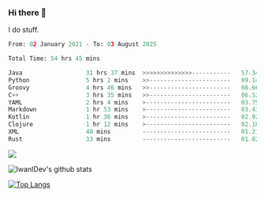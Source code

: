 ### Hi there 👋
I do stuff.

<!--START_SECTION:waka-->

```python
From: 02 January 2021 - To: 03 August 2025

Total Time: 54 hrs 45 mins

Java                  31 hrs 37 mins  >>>>>>>>>>>>>>-----------   57.34 %
Python                5 hrs 2 mins    >>-----------------------   09.14 %
Groovy                4 hrs 46 mins   >>-----------------------   08.66 %
C++                   3 hrs 35 mins   >>-----------------------   06.52 %
YAML                  2 hrs 4 mins    >------------------------   03.75 %
Markdown              1 hr 53 mins    >------------------------   03.43 %
Kotlin                1 hr 36 mins    >------------------------   02.92 %
Clojure               1 hr 12 mins    >------------------------   02.18 %
XML                   40 mins         -------------------------   01.21 %
Rust                  33 mins         -------------------------   01.02 %
```

<!--END_SECTION:waka-->

![](https://komarev.com/ghpvc/?username=IwanIDev&color=orange)

![IwanIDev's github stats](https://github-readme-stats.vercel.app/api?username=IwanIDev&count_private=true&show_icons=true&theme=gruvbox&include_all_commits=true)

[![Top Langs](https://github-readme-stats.vercel.app/api/top-langs/?username=IwanIDev&theme=gruvbox)](https://github.com/anuraghazra/github-readme-stats)
